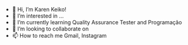 - 👋 Hi, I’m Karen Keiko!
- 👀 I’m interested in ...
- 🌱 I’m currently learning Quality Assurance Tester and Programação
- 💞️ I’m looking to collaborate on 
- 📫 How to reach me Gmail, Instagram

<!---
Keikonichi/Keikonichi is a ✨ special ✨ repository because its `README.md` (this file) appears on your GitHub profile.
You can click the Preview link to take a look at your changes.
--->
